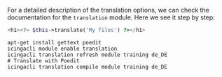 For a detailed description of the translation options, we can check the documentation for the `translation` module. Here we see it step by step:

```php
<h1><?= $this->translate('My files') ?></h1>
```

    apt-get install gettext poedit
    icingacli module enable translation
    icingacli translation refresh module training de_DE
    # Translate with Poedit
    icingacli translation compile module training de_DE
